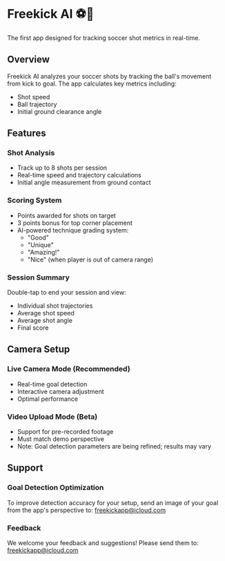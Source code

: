 # Freekick AI ⚽🥅

The first app designed for tracking soccer shot metrics in real-time.

## Overview

Freekick AI analyzes your soccer shots by tracking the ball's movement from kick to goal. The app calculates key metrics including:
- Shot speed
- Ball trajectory
- Initial ground clearance angle

## Features

### Shot Analysis
- Track up to 8 shots per session
- Real-time speed and trajectory calculations
- Initial angle measurement from ground contact

### Scoring System
- Points awarded for shots on target
- 3 points bonus for top corner placement
- AI-powered technique grading system:
  - "Good"
  - "Unique"
  - "Amazing!"
  - "Nice" (when player is out of camera range)

### Session Summary
Double-tap to end your session and view:
- Individual shot trajectories
- Average shot speed
- Average shot angle
- Final score

## Camera Setup

### Live Camera Mode (Recommended)
- Real-time goal detection
- Interactive camera adjustment
- Optimal performance

### Video Upload Mode (Beta)
- Support for pre-recorded footage
- Must match demo perspective
- Note: Goal detection parameters are being refined; results may vary

## Support

### Goal Detection Optimization
To improve detection accuracy for your setup, send an image of your goal from the app's perspective to:
freekickapp@icloud.com

### Feedback
We welcome your feedback and suggestions! Please send them to:
freekickapp@icloud.com
